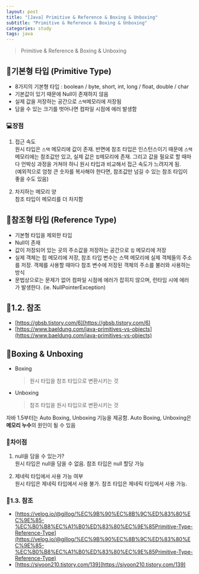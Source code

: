 ```yaml
---
layout: post
title: "[Java] Primitive & Reference & Boxing & Unboxing"
subtitle: "Primitive & Reference & Boxing & Unboxing"
categories: study
tags: java
---
```


> Primitive & Reference & Boxing & Unboxing

## 🚀기본형 타입 (Primitive Type)
- 8가지의 기본형 타입 : boolean / byte, short, int, long / float, double / char
- 기본값이 있기 때문에 Null이 존재하지 않음
- 실제 값을 저장하는 공간으로 `스택`메모리에 저장됨
- 담을 수 있는 크기를 벗어나면 컴파일 시점에 에러 발생함

### 💻장점
1. 접근 속도  
원시 타입은 `스택` 메모리에 값이 존재. 반면에 참조 타입은 인스턴스이기 때문에 `스택`메모리에는 참조값만 있고, 실제 값은 `힙`메모리에 존재. 그리고 값을 필요로 할 때마다 언박싱 과정을 거쳐야 하니 원시 타입과 비교해서 접근 속도가 느려지게 됨.  
(예외적으로 엄청 큰 숫자를 복사해야 한다면, 참조값만 넘길 수 있는 참조 타입이 좋을 수도 있음)

2. 차지하는 메모리 양  
참조 타입이 메모리를 더 차지함

## 🚀참조형 타입 (Reference Type)
- 기본형 타입을 제외한 타입
- Null이 존재
- 값이 저장되어 있는 곳의 주소값을 저장하는 공간으로 `힙` 메모리에 저장
- 실제 객체는 힙 메모리에 저장, 참조 타입 변수는 스택 메모리에 실제 객체들의 주소를 저장. 객체를 사용할 때마다 참조 변수에 저장된 객체의 주소를 불러와 사용하는 방식
- 문법상으로는 문제가 없어 컴파일 시점에 에러가 잡히지 않으며, 런타임 시에 에러가 발생한다. (ie. NullPointerException)

## 🚀1.2. 참조
- [https://gbsb.tistory.com/6](https://gbsb.tistory.com/6)
- [https://www.baeldung.com/java-primitives-vs-objects](https://www.baeldung.com/java-primitives-vs-objects)


## 🚀Boxing & Unboxing
- Boxing
    > 원시 타입을 참조 타입으로 변환시키는 것  
- Unboxing
    > 참조 타입을 원시 타입으로 변환시키는 것  

자바 1.5부터는 Auto Boxing, Unboxing 기능을 제공함. Auto Boxing, Unboxing은 **메모리 누수**의 원인이 될 수 있음

### 🚀차이점
1. null을 담을 수 있는가?  
원시 타입은 null을 담을 수 없음. 참조 타입은 null 할당 가능

2. 제네릭 타입에서 사용 가능 여부  
원시 타입은 제네릭 타입에서 사용 불가. 참조 타입은 제네릭 타입에서 사용 가능.



### 🚀1.3. 참조
- [https://velog.io/@gillog/%EC%9B%90%EC%8B%9C%ED%83%80%EC%9E%85-%EC%B0%B8%EC%A1%B0%ED%83%80%EC%9E%85Primitive-Type-Reference-Type](https://velog.io/@gillog/%EC%9B%90%EC%8B%9C%ED%83%80%EC%9E%85-%EC%B0%B8%EC%A1%B0%ED%83%80%EC%9E%85Primitive-Type-Reference-Type)
- [https://siyoon210.tistory.com/139](https://siyoon210.tistory.com/139)

